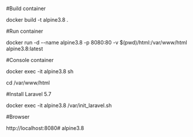 #Build container

docker build -t alpine3.8 .

#Run container

docker run -d --name alpine3.8 -p 8080:80 -v $(pwd)/html:/var/www/html alpine3.8:latest

#Console container

docker exec -it alpine3.8 sh

cd /var/www/html

#Install Laravel 5.7

docker exec -it alpine3.8 /var/init_laravel.sh

#Browser

http://localhost:8080# alpine3.8
